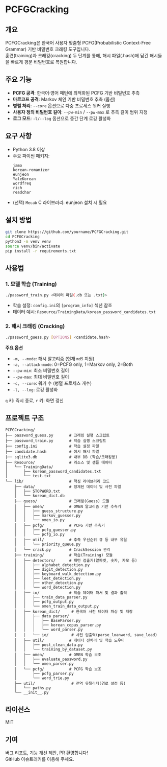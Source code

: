 # PCFGCracking

## 개요
PCFGCracking은 한국어 사용자 맞춤형 PCFG(Probabilistic Context-Free Grammar) 기반 비밀번호 크래킹 도구입니다.  
훈련(training)과 크래킹(cracking) 두 단계를 통해, 해시 파일(.hash)에 담긴 해시들을 빠르게 평문 비밀번호로 복원합니다.

## 주요 기능
- **PCFG 공격**: 한국어·영어 패턴에 최적화된 PCFG 기반 비밀번호 추측  
- **마르코프 공격**: Markov 체인 기반 비밀번호 추측 (옵션)  
- **병렬 처리**: `--core` 옵션으로 다중 프로세스 워커 실행  
- **사용자 정의 비밀번호 길이**: `--pw-min` / `--pw-max` 로 추측 길이 범위 지정  
- **로그 모드**: `-l/--log` 옵션으로 중간 단계 로깅 활성화  

## 요구 사항
- Python 3.8 이상
- 주요 파이썬 패키지:  
  ```
  jamo
  korean-romanizer
  eunjeon
  YaleKorean
  wordfreq
  rich
  readchar
  ```
- (선택) `Mecab` C 라이브러리: eunjeon 설치 시 필요

## 설치 방법
```bash
git clone https://github.com/yourname/PCFGCracking.git
cd PCFGCracking
python3 -m venv venv
source venv/bin/activate
pip install -r requirements.txt
```

## 사용법

### 1. 모델 학습 (Training)
```bash
./password_train.py <데이터 파일(.db 또는 .txt)>
```
- 학습 설정: `config.ini`의 `[program_info]` 섹션 참조  
- 데이터 예시: `Resource/TrainingData/korean_password_candidates.txt`

### 2. 해시 크래킹 (Cracking)
```bash
./password_guess.py [OPTIONS] <candidate.hash>
```
**주요 옵션**  
- `-m, --mode`: 해시 알고리즘 (현재 `md5` 지원)  
- `-a, --attack-mode`: 0=PCFG only, 1=Markov only, 2=Both  
- `--pw-min`: 최소 비밀번호 길이  
- `--pw-max`: 최대 비밀번호 길이  
- `-c, --core`: 워커 수 (병렬 프로세스 개수)  
- `-l, --log`: 로깅 활성화  

`q` 키: 즉시 종료, `r` 키: 화면 갱신  

## 프로젝트 구조
```
PCFGCracking/
├── password_guess.py       # 크래킹 실행 스크립트
├── password_train.py       # 학습 실행 스크립트
├── config.ini              # 학습 설정 파일
├── candidate.hash          # 예시 해시 파일
├── sqlite3.db              # 내부 DB (학습/크래킹용)
├── Resource/               # 리소스 및 샘플 데이터
│   └── TrainingData/
│       ├── korean_password_candidates.txt
│       └── test.txt
└── lib/                    # 핵심 라이브러리 코드
    ├── data/               # 정제된 데이터 및 사전 파일
    │   ├── STOPWORD.txt
    │   └── korean_dict.db
    ├── guess/              # 크래킹(Guess) 모듈
    │   ├── omen/           # OMEN 알고리즘 기반 추측기
    │   │   ├── guess_structure.py
    │   │   ├── markov_guesser.py
    │   │   └── omen_io.py
    │   ├── pcfg/           # PCFG 기반 추측기
    │   │   ├── pcfg_guesser.py
    │   │   └── pcfg_io.py
    │   ├── util/           # 추측 우선순위 큐 등 내부 유틸
    │   │   └── priority_queue.py
    │   └── crack.py        # CrackSession 관리
    ├── training/           # 학습(Training) 모듈
    │   ├── detectors/      # 패턴 검출기(알파벳, 숫자, 자모 등)
    │   │   ├── alphabet_detection.py
    │   │   ├── digit_detection.py
    │   │   ├── keyboard_walk_detection.py
    │   │   ├── leet_detection.py
    │   │   ├── other_detection.py
    │   │   └── word_detection.py
    │   ├── io/             # 학습 데이터 파서 및 결과 출력
    │   │   ├── train_data_parser.py
    │   │   ├── pcfg_output.py
    │   │   └── omen_train_data_output.py
    │   ├── korean_dict/     # 한국어 사전 데이터 파싱 및 저장
    │   │   ├── data_parser/
    │   │   │   ├── BaseParser.py
    │   │   │   ├── korean_copus_parser.py
    │   │   │   └── word_parser.py
    │   │   └── io/          # 사전 입출력(parse_loanword, save_load)
    │   ├── util/           # 데이터 전처리 및 학습 도우미
    │   │   ├── post_clean_data.py
    │   │   └── training_by_dataset.py
    │   ├── omen/           # OMEN 학습 보조
    │   │   ├── evaluate_password.py
    │   │   └── omen_parser.py
    │   └── pcfg/           # PCFG 학습 보조
    │       ├── pcfg_parser.py
    │       └── word_trie.py
    ├── util/                # 전역 유틸리티(경로 설정 등)
    │   └── paths.py
    └── __init__.py
```

## 라이선스
MIT

## 기여
버그 리포트, 기능 개선 제안, PR 환영합니다!  
GitHub 이슈트래커를 이용해 주세요.
